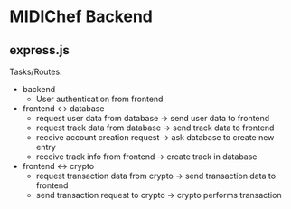 # MIDIChef Backend
## express.js


Tasks/Routes:
* backend
    - User authentication from frontend
* frontend <-> database
    - request user data from database -> send user data to frontend
    - request track data from database -> send track data to frontend
    - receive account creation request -> ask database to create new entry
    - receive track info from frontend -> create track in database
* frontend <-> crypto
    - request transaction data from crypto -> send transaction data to frontend
    - send transaction request to crypto -> crypto performs transaction